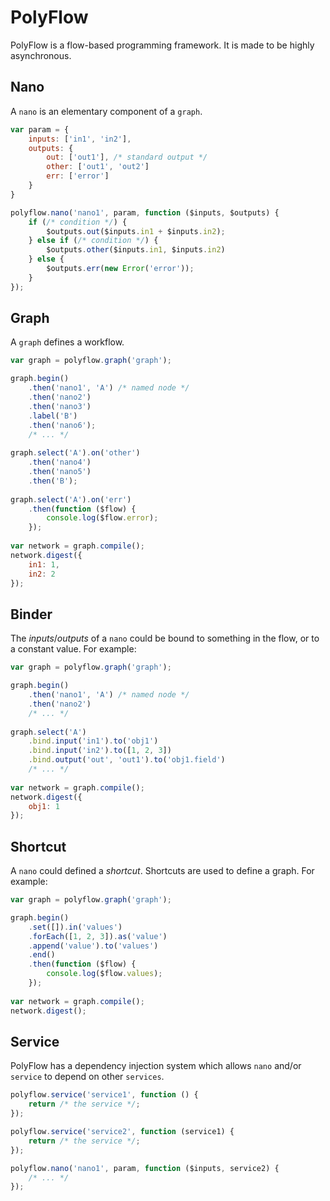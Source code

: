 # PolyFlow #
PolyFlow is a flow-based programming framework. It is made to be highly asynchronous.

## Nano ##
A `nano` is an elementary component of a `graph`.

```javascript
var param = {
    inputs: ['in1', 'in2'],
	outputs: {
		out: ['out1'], /* standard output */
        other: ['out1', 'out2']
		err: ['error']
	}
}

polyflow.nano('nano1', param, function ($inputs, $outputs) {
    if (/* condition */) {
	    $outputs.out($inputs.in1 + $inputs.in2);
    } else if (/* condition */) {
        $outputs.other($inputs.in1, $inputs.in2)
    } else {
        $outputs.err(new Error('error'));
    }
});
```

## Graph ##
A `graph` defines a workflow.

```javascript
var graph = polyflow.graph('graph');

graph.begin()
    .then('nano1', 'A') /* named node */
    .then('nano2')
    .then('nano3')
    .label('B')
    .then('nano6');
    /* ... */
    
graph.select('A').on('other')
    .then('nano4')
    .then('nano5')
    .then('B');
    
graph.select('A').on('err')
    .then(function ($flow) {
        console.log($flow.error);
    });
    
var network = graph.compile();
network.digest({
    in1: 1,
    in2: 2
});
```

## Binder ##
The *inputs*/*outputs* of a `nano` could be bound to something in the flow, or to a constant value. For example:

```javascript
var graph = polyflow.graph('graph');

graph.begin()
    .then('nano1', 'A') /* named node */
    .then('nano2')
    /* ... */
    
graph.select('A')
    .bind.input('in1').to('obj1')
    .bind.input('in2').to([1, 2, 3])
    .bind.output('out', 'out1').to('obj1.field')
    /* ... */
    
var network = graph.compile();
network.digest({
    obj1: 1
});
```

## Shortcut ##
A `nano` could defined a *shortcut*. Shortcuts are used to define a graph. For example:

```javascript
var graph = polyflow.graph('graph');

graph.begin()
    .set([]).in('values')
    .forEach([1, 2, 3]).as('value')
    .append('value').to('values')
    .end()
    .then(function ($flow) {
        console.log($flow.values);
    });
    
var network = graph.compile();
network.digest();
```

## Service ##
PolyFlow has a dependency injection system which allows `nano` and/or `service` to depend on other `services`.

```javascript
polyflow.service('service1', function () {
    return /* the service */;
});

polyflow.service('service2', function (service1) {
    return /* the service */;
});

polyflow.nano('nano1', param, function ($inputs, service2) {
    /* ... */
});
```
